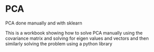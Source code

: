 # PCA
PCA done manually and with sklearn

This is a workbook showing how to solve PCA manually using the covariance matrix and solving for eigen values and vectors and then similarly solving the problem using a python library
